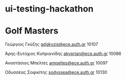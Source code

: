 # ui-testing-hackathon
# Golf Masters
Γεώργιος Γκύζης gdgkyzis@ece.auth.gr 10107

Άρης-Ευτύχιος Κυπριανίδης akyprian@ece.auth.gr 10086

Αναστάσιος Μπελτές ampeltes@ece.auth.gr 10097

Οδυσσέας Σοφικίτης sodyssea@ece.auth.gr 10130

